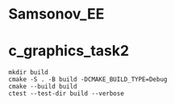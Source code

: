 # Samsonov_EE


# c_graphics_task2



```
mkdir build
cmake -S . -B build -DCMAKE_BUILD_TYPE=Debug
cmake --build build
ctest --test-dir build --verbose
```